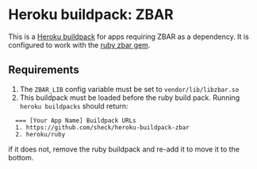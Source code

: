 Heroku buildpack: ZBAR
======================

This is a [Heroku buildpack](http://devcenter.heroku.com/articles/buildpacks) for apps requiring ZBAR as a dependency. It is configured to work with the [ruby zbar gem](https://github.com/willglynn/ruby-zbar).

Requirements
------------

1. The `ZBAR_LIB` config variable must be set to `vendor/lib/libzbar.so`
2. This buildpack must be loaded before the ruby build pack. Running `heroku buildpacks` should return:
````
  === [Your App Name] Buildpack URLs
  1. https://github.com/sheck/heroku-buildpack-zbar
  2. heroku/ruby
````
if it does not, remove the ruby buildpack and re-add it to move it to the bottom.
